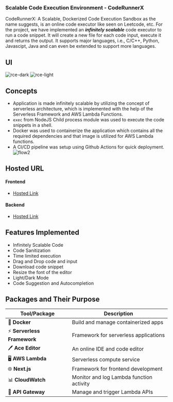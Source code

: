 ### Scalable Code Execution Environment - CodeRunnerX

CodeRunnerX: A Scalable, Dockerized Code Execution Sandbox as the name suggests, is an online code executor like seen on Leetcode, etc. For the project, we have implemented an _**infinitely scalable**_ code executor to run a code snippet. It will create a new file for each code input, execute it and returns the output. It supports major languages, i.e., C/C++, Python, Javascipt, Java and can even be extended to support more languages.

## UI
![rce-dark](https://github.com/user-attachments/assets/70eab658-65b3-4996-8237-bc472456480e)
![rce-light](https://github.com/user-attachments/assets/449dceb4-9192-4a73-9d86-2184afc7b9a2)

## Concepts
- Application is made infinitely scalable by utilizing the concept of serverless architecture, which is implemented with the help of the Serverless Framework and AWS Lambda Functions. 
- ```exec``` from NodeJS Child process module was used to execute the code snippets in a shell.
- Docker was used to containerize the application which contains all the required dependencies and that image is utilized for AWS Lambda functions.
- A CI/CD pipeline was setup using Github Actions for quick deployment.
![flow2](https://github.com/user-attachments/assets/5766e962-ce14-4fa3-9142-c3412027ebf9)

## Hosted URL
#### Frontend
- [Hosted Link](https://rce-nine.vercel.app)
#### Backend
- [Hosted Link](https://3m0vak6ytg.execute-api.ap-south-1.amazonaws.com/default/test)
## Features Implemented

- Infinitely Scalable Code
- Code Sanitization
- Time limited execution
- Drag and Drop code and input
- Download code snippet
- Resize the font of the editor
- Light/Dark Mode
- Code Suggestion and Autocompletion
## Packages and Their Purpose

| **Tool/Package**      | **Description**                          |
|------------------------|------------------------------------------|
| 🐳 **Docker**          | Build and manage containerized apps      |
| ⚡ **Serverless Framework** | Framework for serverless applications   |
| 🖊️ **Ace Editor**       | An online IDE and code editor            |
| 🖥️ **AWS Lambda**       | Serverless compute service              |
| 🌐 **Next.js**          | Framework for frontend development       |
| 📊 **CloudWatch**       | Monitor and log Lambda function activity |
| 🔗 **API Gateway**      | Manage and trigger Lambda APIs           |
 


